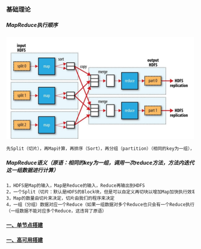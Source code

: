 ### 基础理论
##### MapReduce执行顺序  
![image](https://github.com/firechiang/hadoop-test/blob/master/mapreduce/image/1-map-reduce.png)
```bash
先Split（切片），再Map计算，再排序（Sort），再分组（partition）（相同的key为一组），再Reduce
```
##### MapReduce语义（原语：相同的key为一组，调用一次reduce方法，方法内迭代这一组数据进行计算）
```bash
1，HDFS是Map的输入，Map是Reduce的输入，Reduce再输出到HDFS
2，一个Split（切片：默认是HDFS的Block块，但是可以自定义再切块以增加Map加快执行效率）对应一个Map程序
3，Map的数量由切片来决定，切片由我们的程序来决定
4，一组（分组）数据对应一个Reduce（如果一组数据对多个Reduce也只会有一个Reduce执行，其它的Reduce放空），只有多组数据时才会有多个Reduce（比如：按性别分组统计男女各个总数量就会有两个Reduce同时并行）
（一组数据不能对应多个Reduce，这违背了原语）     
```

#### [一、单节点搭建][1]
#### [一、高可用搭建][2]

[1]: https://github.com/firechiang/hadoop-test/tree/master/mapreduce/docs/1-setup-single-node.md
[2]: https://github.com/firechiang/hadoop-test/tree/master/mapreduce/docs/2-setup-cluster-node.md